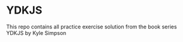 # YDKJS

This repo contains all practice exercise solution from the book series YDKJS by Kyle Simpson
